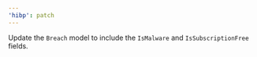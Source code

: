 ```yaml
---
'hibp': patch
---
```


Update the `Breach` model to include the `IsMalware` and `IsSubscriptionFree` fields.
